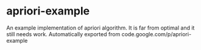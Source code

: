 # apriori-example
An example implementation of apriori algorithm. It is far from optimal and it still needs work. 
Automatically exported from code.google.com/p/apriori-example
